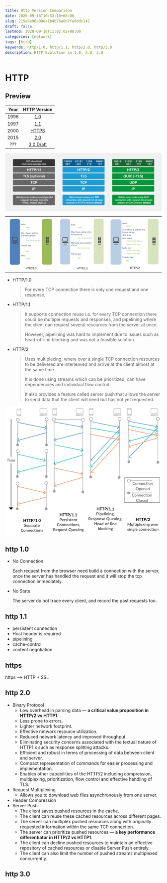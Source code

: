 ```yaml
---
title: Http Version Comparison
date: 2020-09-16T10:53:10+08:00
slug: 215a8e96a09ea1b4b76a8b7fa6ddc142
draft: false
lastmod: 2020-09-16T11:02:02+08:00
categories: [network]
tags: [http]
keywords: http/1.0, http/1.1, http/2.0, http/3.0
description: HTTP Evolution in 1.0, 2.0, 3.0
---
```


# HTTP

## Preview

| Year |                         HTTP Version                         |
| :--: | :----------------------------------------------------------: |
| 1996 |          [1.0](https://tools.ietf.org/html/rfc1945)          |
| 1997 |          [1.1](https://tools.ietf.org/html/rfc2616)          |
| 2000 |         [HTTPS](https://tools.ietf.org/html/rfc2818)         |
| 2015 |          [2.0](https://tools.ietf.org/html/rfc7540)          |
| ???  | [3.0 Draft](https://tools.ietf.org/html/draft-ietf-quic-http) |

![HTTP_Version](/assets/HTTP-v1-v2-v3-stacks.png)

|                                             |                                                 |                                             |
| ------------------------------------------- | ----------------------------------------------- | ------------------------------------------- |
| ![HTTP1 Protocol](/assets/http1-265x300.png) | ![HTTP1.1 Protocol](/assets/http1.1-265x300.png) | ![HTTP2 Protocol](/assets/http2-283x300.png) |

- HTTP/1.0

    > For every TCP connection there is only one request and one response.

- HTTP/1.1

    > It supports connection reuse i.e. for every TCP connection there could be multiple requests and responses, and pipelining where the client can request several resources from the server at once.
    >
    > However, pipelining was hard to implement due to issues such as head-of-line blocking and was not a feasible solution.

- HTTP/2

    > Uses multiplexing, where over a single TCP connection resources to be delivered are interleaved and arrive at the client almost at the same time.
    >
    > It is done using streams which can be prioritized, can have dependencies and individual flow control.
    >
    > It also provides a feature called server push that allows the server to send data that the client will need but has not yet requested.

![Comparison of HTTP versions](/assets/Comparison-of-HTTP-versions.jpg)

## http 1.0

- No Connection

    Each request from the browser need build a connection with the server, once the server has handled the request and it will stop the tcp connection immediately.

- No State

    The server do not trace every client, and record the past requests too.

## http 1.1

- persistent connection
- Host header is required
- pipelining
- cache-control
- content negotiation

## https

https ==> HTTP + SSL

## http 2.0

- Binary Protocol
  - Low overhead in parsing data — **a critical value proposition in HTTP/2 vs HTTP1**.
  - Less prone to errors.
  - Lighter network footprint.
  - Effective network resource utilization.
  - Reduced network latency and improved throughput.
  - Eliminating security concerns associated with the textual nature of HTTP1.x such as response  splitting attacks.
  - Efficient and robust in terms of processing of data between client and server.
  - Compact representation of commands for easier processing and implementation.
  - Enables other capabilities of the HTTP/2 including compression, multiplexing, prioritization, flow control and effective handling of TLS.
- Request Multiplexing
  - Allows you to download web files asynchronously from one server.
- Header Compression
- Server Push
  - The client saves pushed resources in the cache.
  - The client can reuse these cached resources across different pages.
  - The server can multiplex pushed resources along with originally requested information within the  same TCP connection.
  - The server can prioritize pushed resources — **a key performance differentiator in HTTP/2 vs HTTP1**.
  - The client can decline pushed resources to maintain an effective repository of cached resources or  disable Server Push entirely.
  - The client can also limit the number of pushed streams multiplexed concurrently.

## http 3.0
